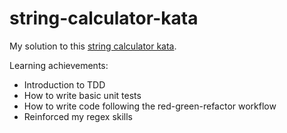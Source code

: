 # string-calculator-kata

My solution to this [string calculator kata](https://github.com/MYOB-Technology/General_Developer/blob/main/katas/kata-string-calculator/kata-string-calculator.md).

Learning achievements:
  - Introduction to TDD
  - How to write basic unit tests
  - How to write code following the red-green-refactor workflow
  - Reinforced my regex skills
